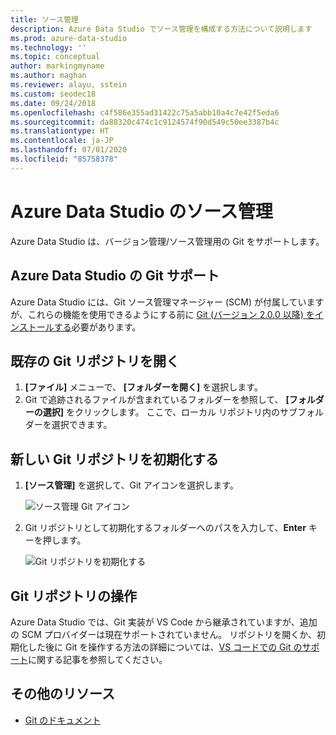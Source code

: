 ```yaml
---
title: ソース管理
description: Azure Data Studio でソース管理を構成する方法について説明します
ms.prod: azure-data-studio
ms.technology: ''
ms.topic: conceptual
author: markingmyname
ms.author: maghan
ms.reviewer: alayu, sstein
ms.custom: seodec18
ms.date: 09/24/2018
ms.openlocfilehash: c4f586e355ad31422c75a5abb10a4c7e42f5eda6
ms.sourcegitcommit: da88320c474c1c9124574f90d549c50ee3387b4c
ms.translationtype: HT
ms.contentlocale: ja-JP
ms.lasthandoff: 07/01/2020
ms.locfileid: "85758378"
---
```

# <a name="source-control-in-azure-data-studio"></a>Azure Data Studio のソース管理

Azure Data Studio は、バージョン管理/ソース管理用の Git をサポートします。

## <a name="git-support-in-azure-data-studio"></a>Azure Data Studio の Git サポート

Azure Data Studio には、Git ソース管理マネージャー (SCM) が付属していますが、これらの機能を使用できるようにする前に [Git (バージョン 2.0.0 以降) をインストールする](https://git-scm.com/download)必要があります。 

## <a name="open-an-existing-git-repository"></a>既存の Git リポジトリを開く

1. **[ファイル]** メニューで、 **[フォルダーを開く]** を選択します。
2. Git で追跡されるファイルが含まれているフォルダーを参照して、 **[フォルダーの選択]** をクリックします。 ここで、ローカル リポジトリ内のサブフォルダーを選択できます。

## <a name="initialize-a-new-git-repository"></a>新しい Git リポジトリを初期化する

1. **[ソース管理]** を選択して、Git アイコンを選択します。

   ![ソース管理 Git アイコン](media/source-control/source-control.png)

1. Git リポジトリとして初期化するフォルダーへのパスを入力して、**Enter** キーを押します。

   ![Git リポジトリを初期化する](media/source-control/initialize-git-repository.png)

## <a name="working-with-git-repositories"></a>Git リポジトリの操作

Azure Data Studio では、Git 実装が VS Code から継承されていますが、追加の SCM プロバイダーは現在サポートされていません。 リポジトリを開くか、初期化した後に Git を操作する方法の詳細については、[VS コードでの Git のサポート](https://code.visualstudio.com/docs/editor/versioncontrol#_git-support)に関する記事を参照してください。

## <a name="additional-resources"></a>その他のリソース

- [Git のドキュメント](https://git-scm.com/documentation)
